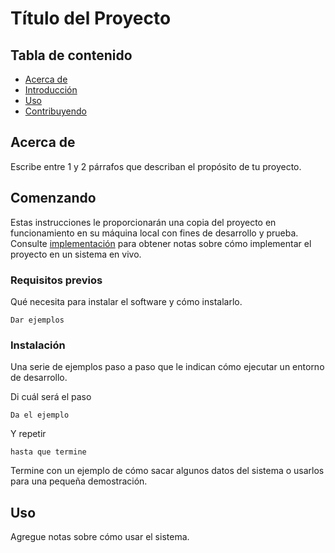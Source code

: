 # Título del Proyecto

## Tabla de contenido

+ [Acerca de](#about)
+ [Introducción](#getting_started)
+ [Uso](#usage)
+ [Contribuyendo](../CONTRIBUTING.md)

## Acerca de <a name = "about"> </a>

Escribe entre 1 y 2 párrafos que describan el propósito de tu proyecto.

## Comenzando <a name = "getting_started"> </a>

Estas instrucciones le proporcionarán una copia del proyecto en funcionamiento en su máquina local con fines de desarrollo y prueba. Consulte [implementación](#implementación) para obtener notas sobre cómo implementar el proyecto en un sistema en vivo.

### Requisitos previos

Qué necesita para instalar el software y cómo instalarlo.

```
Dar ejemplos
```

### Instalación

Una serie de ejemplos paso a paso que le indican cómo ejecutar un entorno de desarrollo.

Di cuál será el paso

```
Da el ejemplo
```

Y repetir

```
hasta que termine
```

Termine con un ejemplo de cómo sacar algunos datos del sistema o usarlos para una pequeña demostración.

## Uso <a name = "usage"> </a>

Agregue notas sobre cómo usar el sistema.
